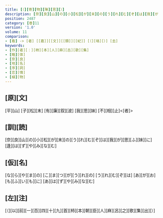 ```yaml
---
title: [（][寄][物][陳][思][）]
description: [奈][良][山][の][小][松][が][末][の][う][れ][む][ぞ][は][我][が][思][ふ][妹][に][逢][は][ず][や][み][な][む]
position: 2487
category: [巻]11
version: '1.0'
volume: 11
comparison:
- [看] -> [者] [[嘉]][[文]][[類]][[紀]] [（][塙][）] [去]
keywords:
- [作][者][：][柿][本][人][麻][呂][歌][集]
- [略][体]
- [奈][良]
- [地][名]
- [序][詞]
- [恋][情]
- [植][物]
---
```


## [原][文]

[平][山] [子][松][末] [有][廉][叙][波] [我][思][妹] [不][相][止]<[者]>

## [訓][読]

[奈][良][山][の][小][松][が][末][の][う][れ][む][ぞ][は][我][が][思][ふ][妹][に][逢][は][ず][や][み][な][む]

## [仮][名]

[な][ら][や][ま][の] [こ][ま][つ][が][う][れ][の] [う][れ][む][ぞ][は] [あ][が][お][も][ふ][い][も][に] [あ][は][ず][や][み][な][む]

## [左][注]

[（][以][前][一][百][四][十][九][首][柿][本][朝][臣][人][麻][呂][之][歌][集][出][）]
